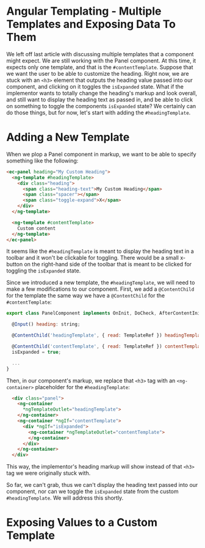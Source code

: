 # Angular Templating - Multiple Templates and Exposing Data To Them

We left off last article with discussing multiple templates that a component might expect. We are still working with the Panel component. At this time, it
expects only one template, and that is the `#contentTemplate`. Suppose that we want the user to be able to customize the heading.
Right now, we are stuck with an `<h3>` element that outputs the heading value passed into our component, and clicking on it toggles
the `isExpanded` state. What if the implementor wants to totally change the heading's markup and look overall, and still want to
display the heading text as passed in, and be able to click on something to toggle the components `isExpanded` state? We certainly
can do those things, but for now, let's start with adding the `#headingTemplate`.

# Adding a New Template

When we plop a Panel component in markup, we want to be able to specify something like the following:

```html
<ec-panel heading="My Custom Heading">
  <ng-template #headingTemplate>
    <div class="heading">
      <span class="heading-text">My Custom Heading</span>
      <span class="spacer"></span>
      <span class="toggle-expand">X</span>
    </div>
  </ng-template>

  <ng-template #contentTemplate>
    Custom content
  </ng-template>
</ec-panel>
```

It seems like the `#headingTemplate` is meant to display the heading text in a toolbar and it won't be clickable for toggling. There
would be a small x-button on the right-hand side of the toolbar that is meant to be clicked for toggling the `isExpanded` state.

Since we introduced a new template, the `#headingTemplate`, we will need to make a few modifications to our component. First, we
add a `@ContentChild` for the template the same way we have a `@ContentChild` for the `#contentTemplate`:

```javascript
export class PanelComponent implements OnInit, DoCheck, AfterContentInit, OnDestroy {

  @Input() heading: string;

  @ContentChild('headingTemplate', { read: TemplateRef }) headingTemplate: TemplateRef<any>;

  @ContentChild('contentTemplate', { read: TemplateRef }) contentTemplate: TemplateRef<any>;
  isExpanded = true;

  ...
}
```

Then, in our component's markup, we replace that `<h3>` tag with an `<ng-container>` placeholder for the `#headingTemplate`:

```html
  <div class="panel">
    <ng-container
      *ngTemplateOutlet="headingTemplate">
    </ng-container>
    <ng-container *ngIf="contentTemplate">
      <div *ngIf="isExpanded">
        <ng-container *ngTemplateOutlet="contentTemplate">
        </ng-container>
      </div>
    </ng-container>
  </div>
```

This way, the implementor's heading markup will show instead of that `<h3>` tag we were originally stuck with.

So far, we can't grab, thus we can't display the heading text passed into our component, nor can we toggle the `isExpanded` state
from the custom `#headingTemplate`. We will address this shortly.

# Exposing Values to a Custom Template


